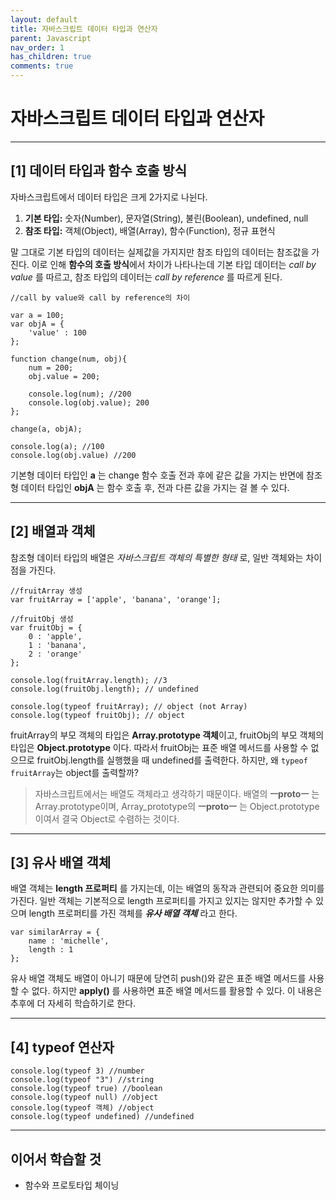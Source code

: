 ```yaml
---
layout: default
title: 자바스크립트 데이터 타입과 연산자
parent: Javascript
nav_order: 1
has_children: true
comments: true
---
```


# 자바스크립트 데이터 타입과 연산자

---

## [1] 데이터 타입과 함수 호출 방식

자바스크립트에서 데이터 타입은 크게 2가지로 나뉜다.

1. **기본 타입:** 숫자(Number), 문자열(String), 불린(Boolean), undefined, null
2. **참조 타입:** 객체(Object), 배열(Array), 함수(Function), 정규 표현식

말 그대로 기본 타입의 데이터는 실제값을 가지지만 참조 타입의 데이터는 참조값을 가진다. 이로 인해 **함수의 호출 방식**에서 차이가 나타나는데 기본 타입 데이터는 _call by value_ 를 따르고, 참조 타입의 데이터는 _call by reference_ 를 따르게 된다.

```
//call by value와 call by reference의 차이

var a = 100;
var objA = {
    'value' : 100
};

function change(num, obj){
    num = 200;
    obj.value = 200;

    console.log(num); //200
    console.log(obj.value); 200
};

change(a, objA);

console.log(a); //100
console.log(obj.value) //200
```

기본형 데이터 타입인 **a** 는 change 함수 호출 전과 후에 같은 값을 가지는 반면에 참조형 데이터 타입인 **objA** 는 함수 호출 후, 전과 다른 값을 가지는 걸 볼 수 있다.

---

## [2] 배열과 객체

참조형 데이터 타입의 배열은 _자바스크립트 객체의 특별한 형태_ 로, 일반 객체와는 차이점을 가진다.

```
//fruitArray 생성
var fruitArray = ['apple', 'banana', 'orange'];

//fruitObj 생성
var fruitObj = {
    0 : 'apple',
    1 : 'banana',
    2 : 'orange'
};

console.log(fruitArray.length); //3
console.log(fruitObj.length); // undefined

console.log(typeof fruitArray); // object (not Array)
console.log(typeof fruitObj); // object
```

fruitArray의 부모 객체의 타입은 **Array.prototype 객체**이고, fruitObj의 부모 객체의 타입은 **Object.prototype** 이다. 따라서 fruitObj는 표준 배열 메서드를 사용할 수 없으므로 fruitObj.length를 실행했을 때 undefined를 출력한다. 하지만, 왜 `typeof fruitArray`는 object를 출력할까?

> 자바스크립트에서는 배열도 객체라고 생각하기 때문이다. 배열의 **ㅡprotoㅡ** 는 Array.prototype이며, Array_prototype의 **ㅡprotoㅡ** 는 Object.prototype 이여서 결국 Object로 수렴하는 것이다.

---

## [3] 유사 배열 객체

배열 객체는 **length 프로퍼티** 를 가지는데, 이는 배열의 동작과 관련되어 중요한 의미를 가진다. 일반 객체는 기본적으로 length 프로퍼티를 가지고 있지는 않지만 추가할 수 있으며 length 프로퍼티를 가진 객체를 **_유사 배열 객체_** 라고 한다.

```
var similarArray = {
    name : 'michelle',
    length : 1
};
```

유사 배열 객체도 배열이 아니기 때문에 당연히 push()와 같은 표준 배열 메서드를 사용할 수 없다. 하지만 **apply()** 를 사용하면 표준 배열 메서드를 활용할 수 있다. 이 내용은 추후에 더 자세히 학습하기로 한다.

---

## [4] typeof 연산자

```
console.log(typeof 3) //number
console.log(typeof "3") //string
console.log(typeof true) //boolean
console.log(typeof null) //object
console.log(typeof 객체) //object
console.log(typeof undefined) //undefined
```

---

## 이어서 학습할 것

- 함수와 프로토타입 체이닝

